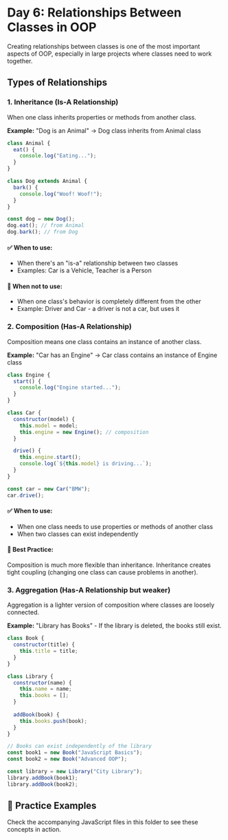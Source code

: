 # Day 6: Relationships Between Classes in OOP

Creating relationships between classes is one of the most important aspects of OOP, especially in large projects where classes need to work together.

## Types of Relationships

### 1. Inheritance (Is-A Relationship)

When one class inherits properties or methods from another class.

**Example:** "Dog is an Animal" → Dog class inherits from Animal class

```javascript
class Animal {
  eat() {
    console.log("Eating...");
  }
}

class Dog extends Animal {
  bark() {
    console.log("Woof! Woof!");
  }
}

const dog = new Dog();
dog.eat(); // from Animal
dog.bark(); // from Dog
```

#### ✅ When to use:
- When there's an "is-a" relationship between two classes
- Examples: Car is a Vehicle, Teacher is a Person

#### 🚫 When not to use:
- When one class's behavior is completely different from the other
- Example: Driver and Car - a driver is not a car, but uses it

### 2. Composition (Has-A Relationship)

Composition means one class contains an instance of another class.

**Example:** "Car has an Engine" → Car class contains an instance of Engine class

```javascript
class Engine {
  start() {
    console.log("Engine started...");
  }
}

class Car {
  constructor(model) {
    this.model = model;
    this.engine = new Engine(); // composition
  }

  drive() {
    this.engine.start();
    console.log(`${this.model} is driving...`);
  }
}

const car = new Car("BMW");
car.drive();
```

#### ✅ When to use:
- When one class needs to use properties or methods of another class
- When two classes can exist independently

#### 🧠 Best Practice:
Composition is much more flexible than inheritance. Inheritance creates tight coupling (changing one class can cause problems in another).

### 3. Aggregation (Has-A Relationship but weaker)

Aggregation is a lighter version of composition where classes are loosely connected.

**Example:** "Library has Books" - If the library is deleted, the books still exist.

```javascript
class Book {
  constructor(title) {
    this.title = title;
  }
}

class Library {
  constructor(name) {
    this.name = name;
    this.books = [];
  }
  
  addBook(book) {
    this.books.push(book);
  }
}

// Books can exist independently of the library
const book1 = new Book("JavaScript Basics");
const book2 = new Book("Advanced OOP");

const library = new Library("City Library");
library.addBook(book1);
library.addBook(book2);
```

## 📝 Practice Examples

Check the accompanying JavaScript files in this folder to see these concepts in action.